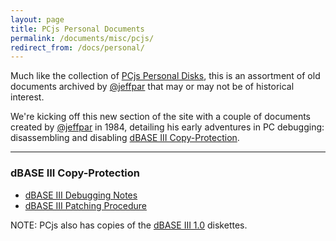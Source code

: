 ```yaml
---
layout: page
title: PCjs Personal Documents
permalink: /documents/misc/pcjs/
redirect_from: /docs/personal/
---
```


Much like the collection of [PCjs Personal Disks](/software/pcx86/sw/misc/pcjs/), this is an assortment of old
documents archived by [@jeffpar](https://jeffpar.com) that may or may not be of historical interest.

We're kicking off this new section of the site with a couple of documents created by [@jeffpar](https://jeffpar.com)
in 1984, detailing his early adventures in PC debugging: disassembling and disabling
[dBASE III Copy-Protection](#dbase-iii-copy-protection).

---

### dBASE III Copy-Protection

* [dBASE III Debugging Notes](1984-09-16--DBASE_III_DEBUG.pdf)
* [dBASE III Patching Procedure](1984-09-25--DBASE_III_PATCH.pdf)

NOTE: PCjs also has copies of the [dBASE III 1.0](/software/pcx86/app/other/dbase3/1.0) diskettes.

